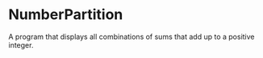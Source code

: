 # NumberPartition
A program that displays all combinations of sums that add up to a positive integer.
